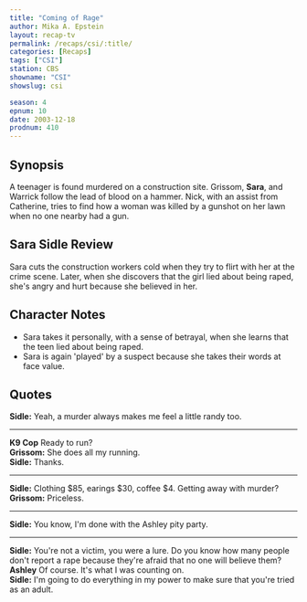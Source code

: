 ```yaml
---
title: "Coming of Rage"
author: Mika A. Epstein
layout: recap-tv
permalink: /recaps/csi/:title/
categories: [Recaps]
tags: ["CSI"]
station: CBS
showname: "CSI"
showslug: csi

season: 4
epnum: 10
date: 2003-12-18
prodnum: 410  
---
```


## Synopsis

A teenager is found murdered on a construction site. Grissom, **Sara**, and Warrick follow the lead of blood on a hammer. Nick, with an assist from Catherine, tries to find how a woman was killed by a gunshot on her lawn when no one nearby had a gun.

## Sara Sidle Review

Sara cuts the construction workers cold when they try to flirt with her at the crime scene. Later, when she discovers that the girl lied about being raped, she's angry and hurt because she believed in her.

## Character Notes

* Sara takes it personally, with a sense of betrayal, when she learns that the teen lied about being raped.  
* Sara is again 'played' by a suspect because she takes their words at face value.

## Quotes

**Sidle:** Yeah, a murder always makes me feel a little randy too.  

- - -

**K9 Cop** Ready to run?  
**Grissom:** She does all my running.  
**Sidle:** Thanks.  

- - -

**Sidle:** Clothing $85, earings $30, coffee $4. Getting away with murder?  
**Grissom:** Priceless.  

- - -

**Sidle:** You know, I'm done with the Ashley pity party.
  

- - -

**Sidle:** You're not a victim, you were a lure. Do you know how many people don't report a rape because they're afraid that no one will believe them?  
**Ashley** Of course. It's what I was counting on.  
**Sidle:** I'm going to do everything in my power to make sure that you're tried as an adult.